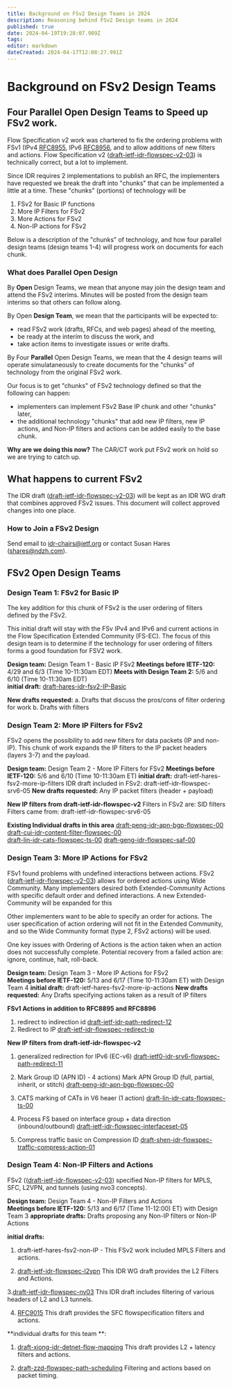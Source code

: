 ```yaml
---
title: Background on FSv2 Design Teams in 2024 
description: Reasoning behind FSv2 Design teams in 2024 
published: true
date: 2024-04-19T19:28:07.989Z
tags: 
editor: markdown
dateCreated: 2024-04-17T12:08:27.991Z
---
```


# Background on FSv2 Design Teams


## Four Parallel Open Design Teams to Speed up FSv2 work. 

Flow Specification v2 work was chartered to fix the ordering problems with FSv1 (IPv4 [RFC8955](https://datatracker.ietf.org/doc/rfc8955/), IPv6 [RFC8956](https://datatracker.ietf.org/doc/rfc8956/), and to allow additions of new filters and actions.  Flow Specification v2 ([draft-ietf-idr-flowspec-v2-03](https://datatracker.ietf.org/doc/draft-ietf-idr-flowspec-v2/)) is technically correct, but a lot to implement.  

Since IDR requires 2 implementations to publish an RFC, the implementers have requested we break the draft into "chunks" that can be 
implemented a little at a time.  These "chunks" (portions) of technology will be

1. FSv2 for Basic IP functions 
2. More IP Filters for FSv2
3. More Actions for FSv2
4. Non-IP actions for FSv2 

Below is a description of the "chunks" of technology, and how four parallel design teams (design teams 1-4) will progress work on documents for each chunk. 

### What does Parallel Open Design 
By **Open** Design Teams, we mean that anyone may join the design team and attend the FSv2 interims. Minutes will be posted from the design team interims so that others can follow along. 

By Open **Design Team**, we mean that the participants will be expected to:
- read FSv2 work (drafts, RFCs, and web pages) ahead of the meeting,
- be ready at the interim to discuss the work, and 
- take action items to investigate issues or write drafts. 

By Four **Parallel** Open Design Teams,  we mean that the 4 design teams will operate simulataneously to create documents for the "chunks" of technology from the original FSv2 work.  

Our focus is to get "chunks" of FSv2 technology defined so that the following can happen:
- implementers can implement FSv2 Base IP chunk and other "chunks" later, 
- the additional technology "chunks" that add new IP filters, new IP actions, and Non-IP filters and actions can be added easily to the base chunk.  

**Why are we doing this now?** The CAR/CT work put FSv2 work on hold so we are trying to catch up. 

## What happens to current FSv2 
The IDR draft ([draft-ietf-idr-flowspec-v2-03](https://datatracker.ietf.org/doc/draft-ietf-idr-flowspec-v2/)) will be kept as an IDR WG draft that combines approved FSv2 issues. This document will collect approved changes into one place.  


### How to Join a FSv2 Design 
Send email to idr-chairs@ietf.org or contact Susan Hares (shares@ndzh.com).  
 

## FSv2 Open Design Teams 
### Design Team 1:  FSv2 for Basic IP
The key addition for this chunk of FSv2 is the user ordering of filters defined by the FSv2. 

This initial draft will stay with the FSv IPv4 and IPv6 and current actions in the Flow Specification Extended Community (FS-EC).  The focus of this design team is to determine if the technology for user ordering of filters forms a good foundation for FSV2 work. 

**Design team:** Design Team 1 - Basic IP FSv2 
**Meetings before IETF-120:** 4/29 and 6/3 (Time 10-11:30am EDT) 
**Meets with Design Team 2:** 5/6 and 6/10 (Time 10-11:30am EDT)  
**initial draft:**  [draft-hares-idr-fsv2-IP-Basic](https://datatracker.ietf.org/doc/draft-hares-idr-fsv2-ip-basic/) 

**New drafts requested:** 
a. Drafts that discuss the pros/cons of filter ordering for work 
b. Drafts with filters 

### Design Team 2: More IP Filters for FSv2 
FSv2 opens the possibility to add new filters for data packets (IP and non-IP). This chunk of work expands the IP filters to the IP packet headers (layers 3-7) and the payload. 

**Design team:** Design Team 2 - More IP Filters for FSv2 
**Meetings before IETF-120:** 5/6 and 6/10 (Time 10-11:30am ET) 
**initial draft:**  draft-ietf-hares-fsv2-more-ip-filters
   IDR draft included in FSv2: draft-ietf-idr-flowspec-srv6-05 
**New drafts requested:** Any IP packet filters (header + payload) 

**New IP filters from draft-ietf-idr-flowspec-v2**
    Filters in FSv2 are: SID filters
    Filters came from: draft-ietf-idr-flowspec-srv6-05 
    
**Existing Individual drafts in this area**
   [draft-peng-idr-apn-bgp-flowspec-00](https://datatracker.ietf.org/doc/draft-peng-idr-apn-bgp-flowspec/)  
   [draft-cui-idr-content-filter-flowspec-00](https://datatracker.ietf.org/doc/draft-cui-idr-content-filter-flowspec/)   
   [draft-lin-idr-cats-flowspec-ts-00](https://datatracker.ietf.org/doc/draft-lin-idr-cats-flowspec-ts/)
   [draft-geng-idr-flowspec-saf-00](https://datatracker.ietf.org/doc/draft-geng-idr-flowspec-sav/)
   
   
### Design Team 3: More IP Actions for FSv2 
FSv1 found problems with undefined interactions between actions. 
FSv2 ([draft-ietf-idr-flowspec-v2-03](https://datatracker.ietf.org/doc/draft-ietf-idr-flowspec-v2/))
allows for ordered actions using Wide Community. Many implementers desired both Extended-Community Actions with specific default order and 
defined interactions.  A new Extended-Community will be expanded for this 

Other implementers want to be able to specify an order for actions.  The user specification of action ordering will not fit in the Extended Community, and so the Wide Community format (type 2, FSv2 actions) will be used.  

One key issues with Ordering of Actions is the action taken when an action does not successfully complete.  Potential recovery from a failed action are: ignore, continue, halt, roll-back. 

**Design team:** Design Team 3 - More IP Actions for FSv2  
**Meetings before IETF-120:** 5/13 and 6/17 (Time 10-11:30am ET) with Design Team 4 
**initial draft:**  draft-ietf-hares-fsv2-more-ip-actions 
**New drafts requested:** Any Drafts specifying actions taken as 
a result of IP filters 

**FSv1 Actions in addition to RFC8895 and RFC8896**
1. redirect to indirection id 
[draft-ietf-idr-path-redirect-12](https://datatracker.ietf.org/doc/draft-ietf-idr-flowspec-path-redirect)
2. Redirect to IP 
[draft-ietf-idr-flowspec-redirect-ip](/group/idr/implementations/draft-ietf-idr-flowspec-redirect-ip)

**New IP filters from draft-ietf-idr-flowspec-v2**
 1. generalized redirection for IPv6 (EC-v6) 
 [draft-ietf0-idr-srv6-flowspec-path-redirect-11](https://datatracker.ietf.org/doc/html/draft-ietf0-idr-srv6-flowspec-path-redirect-11) 

2. Mark Group ID (APN ID)  - 4 actions) 
Mark APN Group ID (full, partial, inherit, or stitch) 
[draft-peng-idr-apn-bgp-flowspec-00](https://datatracker.ietf.org/doc/draft-peng-idr-apn-bgp-flowspec/) 

3. CATS marking of CATs in V6 heaer (1 action)
[draft-lin-idr-cats-flowspec-ts-00](https://datatracker.ietf.org/doc/draft-lin-idr-cats-flowspec-ts/) 

4. Process FS based on interface group + data direction (inbound/outbound)
[draft-ietf-idr-flowspec-interfaceset-05](https://datatracker.ietf.org/doc/draft-ietf-idr-flowspec-interfaceset/)

5. Compress traffic basic on Compression ID 
[draft-shen-idr-flowspec-traffic-compress-action-01](https://datatracker.ietf.org/doc/draft-shen-idr-flowspec-traffic-compress-action/)


### Design Team 4: Non-IP Filters and Actions 

FSv2 (([draft-ietf-idr-flowspec-v2-03](https://datatracker.ietf.org/doc/draft-ietf-idr-flowspec-v2/)) specified Non-IP filters for MPLS, SFC, L2VPN, and tunnels (using nvo3 concepts). 

**Design team:** Design Team 4 - Non-IP Filters and Actions    
**Meetings before IETF-120:** 5/13 and 6/17 (Time 11-12:00) ET) with Design Team 3 
**appropriate drafts:** Drafts proposing any Non-IP filters or Non-IP Actions 

**initial drafts:**  
1. draft-ietf-hares-fsv2-non-IP -
  This FSv2 work included MPLS Filters and actions. 
  
2. [draft-ietf-idr-flowspec-l2vpn](/group/idr/implementations/draft-ietf-idr-flowspec-l2vpn) 
This IDR WG draft provides the L2 Filters and Actions. 

3.[draft-ietf-idr-flowspec-nv03](https://datatracker.ietf.org/doc/draft-ietf-idr-flowspec-nvo3/)
  This IDR draft includes filtering of various headers of 
  L2 and L3 tunnels.  

4. [RFC9015](https://datatracker.ietf.org/doc/rfc9015/)
This draft provides the SFC flowspecification filters and actions. 

**individual drafts for this team **:
1. [draft-xiong-idr-detnet-flow-mapping](https://datatracker.ietf.org/doc/draft-xiong-idr-detnet-flow-mapping/) 
This draft provides L2 + latency filters and actions. 

2. [draft-zzd-flowspec-path-scheduling](https://datatracker.ietf.org/doc/draft-zzd-idr-flowspec-path-scheduling/)
Filtering and actions based on packet timing. 


 